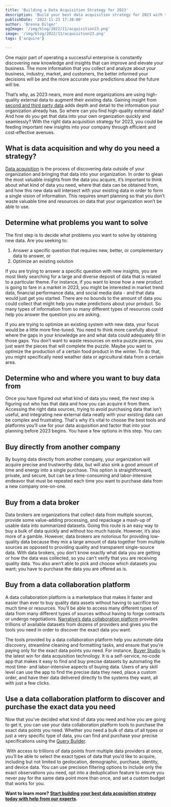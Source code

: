 ```yaml
---
title: 'Building a Data Acquisition Strategy for 2023'
description: 'Build your best data acquisition strategy for 2023 with this quick and helpful guide.'
publishDate: '2022-11-23 17:38:00'
author: 'Brenna Dilger'
ogImage: '/img/blog/2022/11/acquisition23.png'
image: '/img/blog/2022/11/acquisition23.png'
tags: ['acquire']

---
```

One major part of operating a successful enterprise is constantly discovering new knowledge and insights that can improve and elevate your business. The more information that you collect and analyze about your business, industry, market, and customers, the better informed your decisions will be and the more accurate your predictions about the future will be.

That’s why, as 2023 nears, more and more organizations are using high-quality external data to augment their existing data. Gaining insight from [second and third party data](/blog/first-party-second-party-third-party-data) adds depth and detail to the information your organization already has. So where can you find high-quality external data? And how do you get that data into your own organization quickly and seamlessly? With the right data acquisition strategy for 2023, you could be feeding important new insights into your company through efficient and cost-effective avenues.

## What is data acquisition and why do you need a strategy?

[Data acquisition](/products/data-marketplace) is the process of discovering data outside of your organization and bringing that data into your organization. In order to glean the most valuable insights from the data you acquire, it’s important to think about what kind of data you need, where that data can be obtained from, and how this new data will intersect with your existing data in order to form a single vision of information. This requires smart planning so that you don’t waste valuable time and resources on data that your organization won’t be able to use.

## Determine what problems you want to solve

The first step is to decide what problems you want to solve by obtaining new data. Are you seeking to:

1. Answer a specific question that requires new, better, or complementary data to answer, or
2. Optimize an existing solution

If you are trying to answer a specific question with new insights, you are most likely searching for a large and diverse deposit of data that is related to a particular theme. For instance, if you want to know how a new product is going to fare in a market in 2023, you might be interested in market trend data, financial performance data, and social media data - and that data would just get you started. There are no bounds to the amount of data you could collect that might help you make predictions about your product. So many types of information from so many different types of resources could help you answer the question you are asking.

If you are trying to optimize an existing system with new data, your focus would be a little more fine-tuned. You need to think more carefully about where the gaps in your knowledge are and what data could adequately fill in those gaps. You don’t want to waste resources on extra puzzle pieces, you just want the pieces that will complete the puzzle. Maybe you want to optimize the production of a certain food product in the winter. To do that, you might specifically need weather data or agricultural data from a certain area.

## Determine who and where you want to buy data from

Once you have figured out what kind of data you need, the next step is figuring out who has that data and how you can acquire it from them. Accessing the right data sources, trying to avoid purchasing data that isn’t useful, and integrating new external data neatly with your existing data can be complex and frustrating. That's why it’s vital to choose the best tools and platforms you’ll use for your data acquisition and factor that into your planning before 2023 begins. You have a few options in this step. You can:

## Buy directly from another company

By buying data directly from another company, your organization will acquire precise and trustworthy data, but will also sink a good amount of time and energy into a single purchase. This option is straightforward, private, and secure, but can be a time-consuming and labor-intensive endeavor that must be repeated each time you want to purchase data from a new company one-on-one.

## Buy from a data broker

Data brokers are organizations that collect data from multiple sources, provide some value-adding processing, and repackage a mash-up of usable data into summarized datasets. Going this route is an easy way to buy a bulk of data quickly and without too much hassle. However, it’s also more of a gamble. However, data brokers are notorious for providing low-quality data because they mix a large amount of data together from multiple sources as opposed to providing quality and transparent single-source data. With data brokers, you don’t know exactly what data you are getting or how the data was collected, so you can’t verify that you are receiving quality data. You also aren’t able to pick and choose which datasets you want; you have to purchase the data you are offered as is.

## Buy from a data collaboration platform

A data collaboration platform is a marketplace that makes it faster and easier than ever to buy quality data assets without having to sacrifice too much time or resources. You’ll be able to access many different types of data from many different types of sources without having to forge contracts or undergo negotiations. [Narrative’s data collaboration platform](/products/data-marketplace) provides trillions of available datasets from dozens of providers and gives you the tools you need in order to discover the exact data you want.

The tools provided by a data collaboration platform help you automate data discovery, streamline cleaning and formatting tasks, and ensure that you’re paying only for the exact data points you need. For instance, [Buyer Studio](/blog/buyer-studio) is the latest win for data acquisition technology. It is a self-service, no-code app that makes it easy to find and buy precise datasets by automating the most time- and labor-intensive aspects of buying data. Users of any skill level can use the app to find the precise data they need, place a custom order, and have their data delivered directly to the systems they want, all with just a few clicks.

## Use a data collaboration platform to discover and purchase the exact data you need

Now that you’ve decided what kind of data you need and how you are going to get it, you can use your data collaboration platform tools to purchase the exact data points you need. Whether you need a bulk of data of all types or just a very specific type of data, you can find and purchase your precise specifications using the [Query Builder](/products/query-builder).

 With access to trillions of data points from multiple data providers at once, you’ll be able to select the exact types of data that you’d like to acquire, including but not limited to geolocation, demographic, purchase, identity, and device data. You can use precision filtering options to include only the exact observations you need, opt into a deduplication feature to ensure you never pay for the same data point more than once, and set a custom budget that works for you.

**Want to learn more?** [**Start building your best data acquisition strategy today with help from our experts**](/contact)**.**
